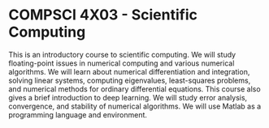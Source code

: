 # COMPSCI 4X03 - Scientific Computing
This is an introductory course to scientific computing. We will study floating-point issues in numerical computing and various numerical algorithms. We will learn about numerical differentiation and integration, solving linear systems, computing eigenvalues, least-squares problems, and numerical methods for ordinary differential equations. This course also gives a brief introduction to deep learning. We will study error analysis, convergence, and stability of numerical algorithms. We will use Matlab as a programming language and environment.
